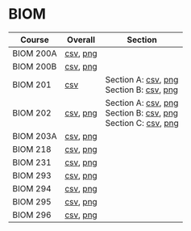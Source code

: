 # BIOM

| Course | Overall | Section |
| ------ | ------- | ------- |
| BIOM 200A | [csv](https://github.com/UCSD-Historical-Enrollment-Data/2023Fall/blob/main/overall/BIOM%20200A.csv), [png](https://raw.githubusercontent.com/UCSD-Historical-Enrollment-Data/2023Fall/main/plot_overall/BIOM%20200A.png) |  |
| BIOM 200B | [csv](https://github.com/UCSD-Historical-Enrollment-Data/2023Fall/blob/main/overall/BIOM%20200B.csv), [png](https://raw.githubusercontent.com/UCSD-Historical-Enrollment-Data/2023Fall/main/plot_overall/BIOM%20200B.png) |  |
| BIOM 201 | [csv](https://github.com/UCSD-Historical-Enrollment-Data/2023Fall/blob/main/overall/BIOM%20201.csv) | Section A: [csv](https://github.com/UCSD-Historical-Enrollment-Data/2023Fall/blob/main/section/BIOM%20201_A.csv), [png](https://raw.githubusercontent.com/UCSD-Historical-Enrollment-Data/2023Fall/main/plot_section/BIOM%20201_A.png)<br>Section B: [csv](https://github.com/UCSD-Historical-Enrollment-Data/2023Fall/blob/main/section/BIOM%20201_B.csv), [png](https://raw.githubusercontent.com/UCSD-Historical-Enrollment-Data/2023Fall/main/plot_section/BIOM%20201_B.png) |
| BIOM 202 | [csv](https://github.com/UCSD-Historical-Enrollment-Data/2023Fall/blob/main/overall/BIOM%20202.csv), [png](https://raw.githubusercontent.com/UCSD-Historical-Enrollment-Data/2023Fall/main/plot_overall/BIOM%20202.png) | Section A: [csv](https://github.com/UCSD-Historical-Enrollment-Data/2023Fall/blob/main/section/BIOM%20202_A.csv), [png](https://raw.githubusercontent.com/UCSD-Historical-Enrollment-Data/2023Fall/main/plot_section/BIOM%20202_A.png)<br>Section B: [csv](https://github.com/UCSD-Historical-Enrollment-Data/2023Fall/blob/main/section/BIOM%20202_B.csv), [png](https://raw.githubusercontent.com/UCSD-Historical-Enrollment-Data/2023Fall/main/plot_section/BIOM%20202_B.png)<br>Section C: [csv](https://github.com/UCSD-Historical-Enrollment-Data/2023Fall/blob/main/section/BIOM%20202_C.csv), [png](https://raw.githubusercontent.com/UCSD-Historical-Enrollment-Data/2023Fall/main/plot_section/BIOM%20202_C.png) |
| BIOM 203A | [csv](https://github.com/UCSD-Historical-Enrollment-Data/2023Fall/blob/main/overall/BIOM%20203A.csv), [png](https://raw.githubusercontent.com/UCSD-Historical-Enrollment-Data/2023Fall/main/plot_overall/BIOM%20203A.png) |  |
| BIOM 218 | [csv](https://github.com/UCSD-Historical-Enrollment-Data/2023Fall/blob/main/overall/BIOM%20218.csv), [png](https://raw.githubusercontent.com/UCSD-Historical-Enrollment-Data/2023Fall/main/plot_overall/BIOM%20218.png) |  |
| BIOM 231 | [csv](https://github.com/UCSD-Historical-Enrollment-Data/2023Fall/blob/main/overall/BIOM%20231.csv), [png](https://raw.githubusercontent.com/UCSD-Historical-Enrollment-Data/2023Fall/main/plot_overall/BIOM%20231.png) |  |
| BIOM 293 | [csv](https://github.com/UCSD-Historical-Enrollment-Data/2023Fall/blob/main/overall/BIOM%20293.csv), [png](https://raw.githubusercontent.com/UCSD-Historical-Enrollment-Data/2023Fall/main/plot_overall/BIOM%20293.png) |  |
| BIOM 294 | [csv](https://github.com/UCSD-Historical-Enrollment-Data/2023Fall/blob/main/overall/BIOM%20294.csv), [png](https://raw.githubusercontent.com/UCSD-Historical-Enrollment-Data/2023Fall/main/plot_overall/BIOM%20294.png) |  |
| BIOM 295 | [csv](https://github.com/UCSD-Historical-Enrollment-Data/2023Fall/blob/main/overall/BIOM%20295.csv), [png](https://raw.githubusercontent.com/UCSD-Historical-Enrollment-Data/2023Fall/main/plot_overall/BIOM%20295.png) |  |
| BIOM 296 | [csv](https://github.com/UCSD-Historical-Enrollment-Data/2023Fall/blob/main/overall/BIOM%20296.csv), [png](https://raw.githubusercontent.com/UCSD-Historical-Enrollment-Data/2023Fall/main/plot_overall/BIOM%20296.png) |  |
